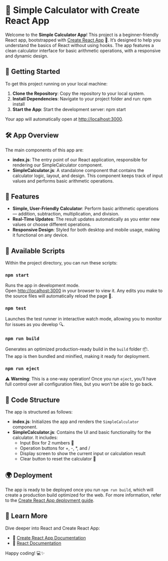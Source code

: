 # 🧮 Simple Calculator with Create React App

Welcome to the **Simple Calculator App**! This project is a beginner-friendly React app, bootstrapped with [Create React App](https://github.com/facebook/create-react-app) 🎉. It’s designed to help you understand the basics of React without using hooks. The app features a clean calculator interface for basic arithmetic operations, with a responsive and dynamic design.

## 🚀 Getting Started

To get this project running on your local machine:

1. **Clone the Repository**: Copy the repository to your local system.
2. **Install Dependencies**: Navigate to your project folder and run:
  npm install
3. **Start the App**: Start the development server:
  npm start

Your app will automatically open at [http://localhost:3000](http://localhost:3000).

## 🛠️ App Overview
The main components of this app are:

- **index.js**: The entry point of our React application, responsible for rendering our SimpleCalculator component.
- **SimpleCalculator.js**: A standalone component that contains the calculator logic, layout, and design. This component keeps track of input values and performs basic arithmetic operations.

## 🌟 Features
- **Simple, User-Friendly Calculator**: Perform basic arithmetic operations — addition, subtraction, multiplication, and division.
- **Real-Time Updates**: The result updates automatically as you enter new values or choose different operations.
- **Responsive Design**: Styled for both desktop and mobile usage, making it functional on any device.

## 📜 Available Scripts

Within the project directory, you can run these scripts:

### `npm start`
Runs the app in development mode.  
Open [http://localhost:3000](http://localhost:3000) in your browser to view it. Any edits you make to the source files will automatically reload the page 🔄.

### `npm test`
Launches the test runner in interactive watch mode, allowing you to monitor for issues as you develop 🔍.

### `npm run build`
Generates an optimized production-ready build in the `build` folder 📦.  
The app is then bundled and minified, making it ready for deployment.

### `npm run eject`
⚠️ **Warning**: This is a one-way operation! Once you run `eject`, you’ll have full control over all configuration files, but you won’t be able to go back.

## 📂 Code Structure

The app is structured as follows:

- **index.js**: Initializes the app and renders the `SimpleCalculator` component.
- **SimpleCalculator.js**: Contains the UI and basic functionality for the calculator. It includes:
  - Input Box for 2 numbers 🔢
  - Operation buttons for +, -, *, and /
  - Display screen to show the current input or calculation result
  - Clear button to reset the calculator 🧹

## 🌍 Deployment

The app is ready to be deployed once you run `npm run build`, which will create a production build optimized for the web. For more information, refer to the [Create React App deployment guide](https://facebook.github.io/create-react-app/docs/deployment).

## 📖 Learn More

Dive deeper into React and Create React App:

- 📘 [Create React App Documentation](https://facebook.github.io/create-react-app/docs/getting-started)
- 📗 [React Documentation](https://reactjs.org/)

Happy coding! 💻✨
